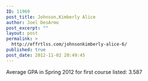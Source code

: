 ```yaml
---
ID: 11969
post_title: Johnson,Kimberly Alice
author: Joel DesArmo
post_excerpt: ""
layout: post
permalink: >
  http://effrtlss.com/johnsonkimberly-alice-6/
published: true
post_date: 2012-11-02 20:49:45
---
```

<p>Average GPA in Spring 2012 for first course listed: 3.587</p>